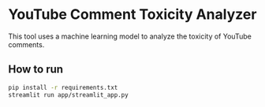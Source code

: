# YouTube Comment Toxicity Analyzer

This tool uses a machine learning model to analyze the toxicity of YouTube comments.

## How to run
```bash
pip install -r requirements.txt
streamlit run app/streamlit_app.py
```